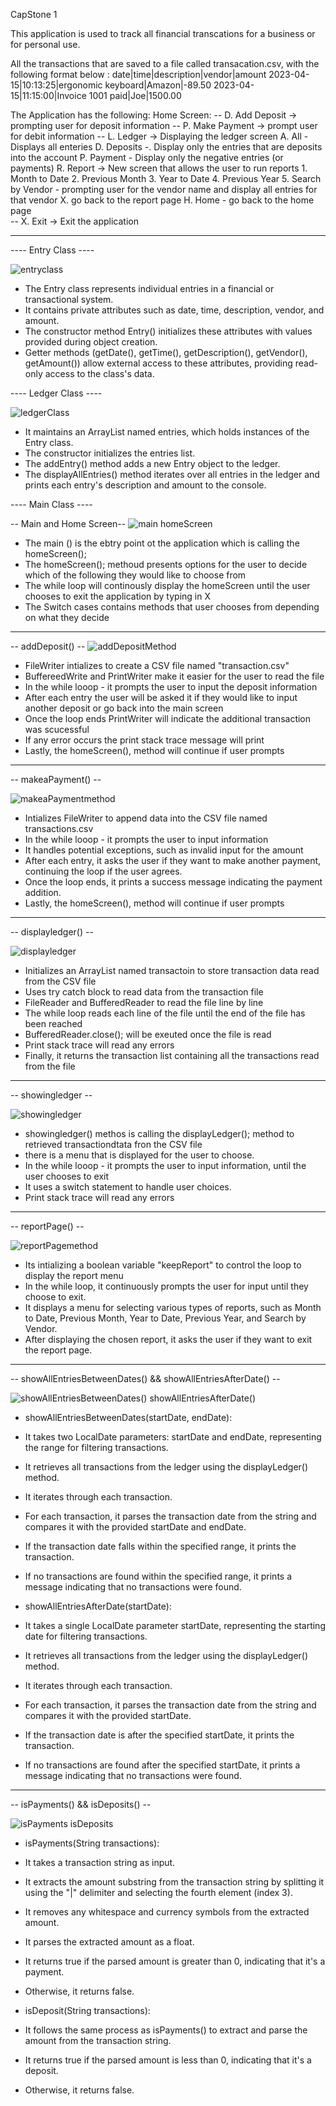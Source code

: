 CapStone 1

This application is used to track all financial transcations for a business or for personal use.

All the transactions that are saved to a file called transacation.csv, with the following format below : 
date|time|description|vendor|amount
2023-04-15|10:13:25|ergonomic keyboard|Amazon|-89.50
2023-04-15|11:15:00|Invoice 1001 paid|Joe|1500.00

The Application has the following: 
Home Screen: 
-- D. Add Deposit -> prompting user for deposit information
-- P. Make Payment -> prompt user for debit information 
-- L. Ledger -> Displaying the ledger screen
      A. All - Displays all enteries 
      D. Deposits -. Display only the entries that are deposits into the account
      P. Payment - Display only the negative entries (or payments)
      R. Report -> New screen that allows the user to run reports 
            1. Month to Date
            2. Previous Month 
            3. Year to Date 
            4. Previous Year
            5. Search by Vendor - prompting user for the vendor name and display all entries for that vendor
            X. go back to the report page 
      H. Home - go back to the home page       
-- X. Exit -> Exit the application 

___________________________________________________________________________________________________________________________________________________________________
---- Entry Class ----

![entryclass](https://github.com/alivxo/CapStone1/assets/121145501/1843a1e3-9bf6-4aea-a5c9-6e1552c65ea5)

- The Entry class represents individual entries in a financial or transactional system.
- It contains private attributes such as date, time, description, vendor, and amount.
- The constructor method Entry() initializes these attributes with values provided during object creation.
- Getter methods (getDate(), getTime(), getDescription(), getVendor(), getAmount()) allow external access to these attributes, providing read-only access to the class's data.

---- Ledger Class ----

 ![ledgerClass](https://github.com/alivxo/CapStone1/assets/121145501/271c9d61-90be-441b-9a5e-ac87d8c11cdd)

- It maintains an ArrayList named entries, which holds instances of the Entry class.
- The constructor initializes the entries list.
- The addEntry() method adds a new Entry object to the ledger.
- The displayAllEntries() method iterates over all entries in the ledger and prints each entry's description and amount to the console.


---- Main Class ----

-- Main and Home Screen--
![main homeScreen](https://github.com/alivxo/CapStone1/assets/121145501/339f1e45-7384-4e0e-b992-ea7315dedc59)

- The main () is the ebtry point ot the application which is calling the homeScreen();
- The homeScreen(); methoud presents options for the user to decide which of the following they would like to choose from
- The while loop will continously display the homeScreen until the user chooses to exit the application by typing in X
- The Switch cases contains methods that user chooses from depending on what they decide
___________________________________________________________________________________________________________________________________________________________________
-- addDeposit() -- 
![addDepositMethod](https://github.com/alivxo/CapStone1/assets/121145501/c05111bc-ac61-44e1-a9b9-996456a4ad05)

- FileWriter intializes to create a CSV file named "transaction.csv"
- BuffereedWrite and PrintWriter make it easier for the user to read the file
- In the while looop - it prompts the user to input the deposit information
- After each entry the user will be asked it if they would like to input another deposit or go back into the main screen
- Once the loop ends PrintWriter will indicate the additional transaction was scucessful
- If any error occurs the print stack trace message will print
- Lastly, the homeScreen(), method will continue if user prompts
___________________________________________________________________________________________________________________________________________________________________
-- makeaPayment() -- 

![makeaPaymentmethod](https://github.com/alivxo/CapStone1/assets/121145501/dce77890-31b8-421d-b132-b930dc3417ed)

- Intializes FileWriter to append data into the CSV file named transactions.csv
- In the while looop - it prompts the user to input information
- It handles potential exceptions, such as invalid input for the amount
- After each entry, it asks the user if they want to make another payment, continuing the loop if the user agrees.
- Once the loop ends, it prints a success message indicating the payment addition.
- Lastly, the homeScreen(), method will continue if user prompts
___________________________________________________________________________________________________________________________________________________________________
-- displayledger() --

![displayledger](https://github.com/alivxo/CapStone1/assets/121145501/edcb9f0d-4fee-4c69-8c42-1001744493cb)

- Initializes an ArrayList named transactoin to store transaction data read from the CSV file
- Uses try catch block to read data from the transaction file
- FileReader and BufferedReader to read the file line by line
- The while loop reads each line of the file until the end of the file has been reached
- BufferedReader.close(); will be exeuted once the file is read
- Print stack trace will read any errors
- Finally, it returns the transaction list containing all the transactions read from the file
___________________________________________________________________________________________________________________________________________________________________
-- showingledger -- 

![showingledger](https://github.com/alivxo/CapStone1/assets/121145501/3b7afa46-7feb-4def-bd3a-42a6f97a662a)

- showingledger() methos is calling the displayLedger(); method to retrieved transactiondtata fron the CSV file
- there is a menu that is displayed for the user to choose.
- In the while looop - it prompts the user to input information, until the user chooses to exit
- It uses a switch statement to handle user choices.
- Print stack trace will read any errors
___________________________________________________________________________________________________________________________________________________________________
-- reportPage() -- 

![reportPagemethod](https://github.com/alivxo/CapStone1/assets/121145501/dfb4f1b5-e499-4f0a-912e-423c71608962)

- Its intializing a boolean variable "keepReport" to control the loop to display the report menu
- In the while loop, it continuously prompts the user for input until they choose to exit.
- It displays a menu for selecting various types of reports, such as Month to Date, Previous Month, Year to Date, Previous Year, and Search by Vendor.
- After displaying the chosen report, it asks the user if they want to exit the report page.

___________________________________________________________________________________________________________________________________________________________________

-- showAllEntriesBetweenDates() && showAllEntriesAfterDate() --

![showAllEntriesBetweenDates()   showAllEntriesAfterDate()](https://github.com/alivxo/CapStone1/assets/121145501/a1cd4016-3402-4a6e-9087-7ef52af3e77d)

- showAllEntriesBetweenDates(startDate, endDate):

- It takes two LocalDate parameters: startDate and endDate, representing the range for filtering transactions.
- It retrieves all transactions from the ledger using the displayLedger() method.
- It iterates through each transaction.
- For each transaction, it parses the transaction date from the string and compares it with the provided startDate and endDate.
- If the transaction date falls within the specified range, it prints the transaction.
- If no transactions are found within the specified range, it prints a message indicating that no transactions were found.


- showAllEntriesAfterDate(startDate):

- It takes a single LocalDate parameter startDate, representing the starting date for filtering transactions.
- It retrieves all transactions from the ledger using the displayLedger() method.
- It iterates through each transaction.
- For each transaction, it parses the transaction date from the string and compares it with the provided startDate.
- If the transaction date is after the specified startDate, it prints the transaction.
- If no transactions are found after the specified startDate, it prints a message indicating that no transactions were found.

___________________________________________________________________________________________________________________________________________________________________

-- isPayments() && isDeposits() --

![isPayments  isDeposits](https://github.com/alivxo/CapStone1/assets/121145501/ad75b4d5-abd7-485f-95b5-0ac22266884b)

- isPayments(String transactions):

- It takes a transaction string as input.
- It extracts the amount substring from the transaction string by splitting it using the "|" delimiter and selecting the fourth element (index 3).
- It removes any whitespace and currency symbols from the extracted amount.
- It parses the extracted amount as a float.
- It returns true if the parsed amount is greater than 0, indicating that it's a payment.
- Otherwise, it returns false.


- isDeposit(String transactions):

- It follows the same process as isPayments() to extract and parse the amount from the transaction string.
- It returns true if the parsed amount is less than 0, indicating that it's a deposit.
- Otherwise, it returns false.

